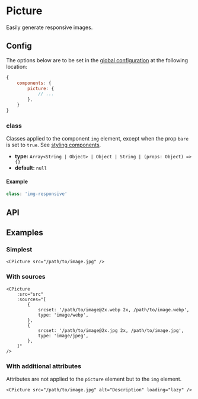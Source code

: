 # Picture

Easily generate responsive images.

<Sandbox id="cpicture-w5gt6" />

## Config

The options below are to be set in the [global configuration](/guide/config.html) at the following location:

```js
{
    components: {
        picture: {
            // ...
        },
    }
}
```

### class

Classes applied to the component `img` element, except when the prop `bare` is set to `true`. See [styling components](/guide/styling-components/).

-   **type:** `Array<String | Object> | Object | String | (props: Object) => {}`
-   **default:** `null`

#### Example

```js
class: 'img-responsive'
```

## API

<Docgen :components="['CPicture']" />

## Examples

### Simplest

```vue
<CPicture src="/path/to/image.jpg" />
```

### With sources

```vue
<CPicture
    :src="src"
    :sources="[
        {
            srcset: '/path/to/image@2x.webp 2x, /path/to/image.webp',
            type: 'image/webp',
        },
        {
            srcset: '/path/to/image@2x.jpg 2x, /path/to/image.jpg',
            type: 'image/jpeg',
        },
    ]"
/>
```

### With additional attributes

Attributes are not applied to the `picture` element but to the `img` element.

```vue
<CPicture src="/path/to/image.jpg" alt="Description" loading="lazy" />
```
